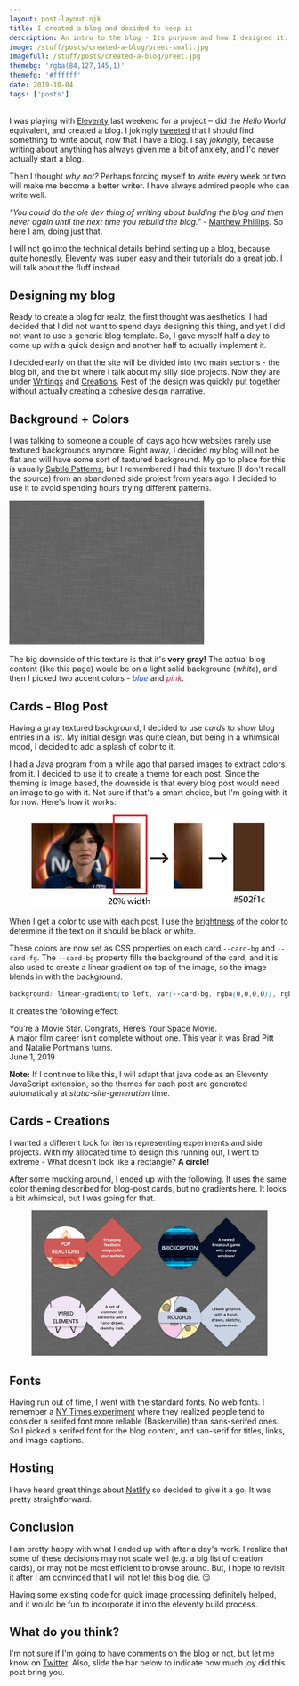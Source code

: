 ```yaml
---
layout: post-layout.njk
title: I created a blog and decided to keep it
description: An intro to the blog - Its purpose and how I designed it.
image: /stuff/posts/created-a-blog/preet-small.jpg
imagefull: /stuff/posts/created-a-blog/preet.jpg
themebg: 'rgba(84,127,145,1)'
themefg: '#ffffff'
date: 2019-10-04
tags: ['posts']
---
```


I was playing with [Eleventy](https://www.11ty.io/) last weekend for a project ‒ did the *Hello World* equivalent, and created a blog. 
I jokingly [tweeted](https://twitter.com/preetster/status/1178425744038354944) that I should find something to write about, now that I have a blog. I say *jokingly*, because writing about anything has always given me a bit of anxiety, and I'd never actually start a blog.

Then I thought *why not?* Perhaps forcing myself to write every week or two will make me become a better writer. I have always admired people who can write well.

*"You could do the ole dev thing of writing about building the blog and then never again until the next time you rebuild the blog."* - [Matthew Phillips](https://twitter.com/matthewcp). So here I am, doing just that. 

I will not go into the technical details behind setting up a blog, because quite honestly, Eleventy was super easy and their tutorials do a great job. I will talk about the fluff instead. 

## Designing my blog

Ready to create a blog for realz, the first thought was aesthetics. I had decided that I did not want to spend days designing this thing, and yet I did not want to use a generic blog template. So, I gave myself half a day to come up with a quick design and another half to actually implement it. 

I decided early on that the site will be divided into two main sections - the blog bit, and the bit where I talk about my silly side projects. Now they are under [Writings](/posts/) and [Creations](/creations/). Rest of the design was quickly put together without actually creating a cohesive design narrative.

## Background + Colors

I was talking to someone a couple of days ago how websites rarely use textured backgrounds anymore. Right away, I decided my blog will not be flat and will have some sort of textured background. My go to place for this is usually [Subtle Patterns](https://www.toptal.com/designers/subtlepatterns/), but I remembered I had this texture (I don't recall the source) from an abandoned side project from years ago. I decided to use it to avoid spending hours trying different patterns.

![Gray tectured background](/stuff/wash.jpg)

The big downside of this texture is that it's **very gray!** The actual blog content (like this page) would be on a light solid background (*white*), and then I picked two accent colors - *<span style="color: #144DDB;">blue</span>* and *<span style="color: #D81B60;">pink</span>*.

## Cards - Blog Post

Having a gray textured background, I decided to use *cards* to show blog entries in a list. My initial design was quite clean, but being in a whimsical mood, I decided to add a splash of color to it. 

I had a Java program from a while ago that parsed images to extract colors from it. I decided to use it to create a theme for each post. Since the theming is image based, the downside is that every blog post would need an image to go with it. Not sure if that's a smart choice, but I'm going with it for now. Here's how it works: 

<figure>
  <img loading="lazy" src="/stuff/posts/created-a-blog/imageproc.png" alt="Image processing to extract theme">
</figure>

When I get a color to use with each post, I use the [brightness](https://www.w3.org/TR/WCAG20/#relativeluminancedef) of the color to determine if the text on it should be black or white. 

These colors are now set as CSS properties on each card `--card-bg` and `--card-fg`. The `--card-bg` property fills the background of the card, and it is also used to create a linear gradient on top of the image, so the image blends in with the background. 
```css
background: linear-gradient(to left, var(--card-bg, rgba(0,0,0,0)), rgba(0,0,0,0));
```

It creates the following effect: 

<div class="card-link" aria-label="You’re a Movie Star. Congrats, Here’s Your Space Movie." style="max-width: 600px; margin: 0 auto;">
<article class="cardpost horizontal layout" style="--card-bg: rgba(80, 47, 28, 1);--card-fg: white;--card-bg-t: rgba(80, 47, 28, 0);">
   <div class="card-image" style="background-image: url(/stuff/posts/created-a-blog/nportman.jpg);">
      <div class="card-gradient"></div>
   </div>
   <div class="flex card-content">
      <div class="card-title" style="opacity: 1;">You’re a Movie Star. Congrats, Here’s Your Space Movie.</div>
      <div class="card-description">A major film career isn’t complete without one. This year it was Brad Pitt and Natalie Portman’s turns.</div>
      <div class="horizontal layout center card-footer">
      <time class="flex" datetime="2019-06-01T00:00:00.000Z">June 1, 2019</time>
      </div>
   </div>
</article>
</div>
<p></p>

**Note:** If I continue to like this, I will adapt that java code as an Eleventy JavaScript extension, so the themes for each post are generated automatically at *static-site-generation* time. 


## Cards - Creations

I wanted a different look for items representing experiments and side projects. With my allocated time to design this running out, I went to extreme - What doesn't look like a rectangle? **A circle!**

After some mucking around, I ended up with the following. It uses the same color theming described for blog-post cards, but no gradients here. It looks a bit whimsical, but I was going for that. 

<figure>
  <img loading="lazy" src="/stuff/posts/created-a-blog/ccards.png" alt="Creation cards example">
</figure>

## Fonts

Having run out of time, I went with the standard fonts. No web fonts. I remember a [NY Times experiment](https://opinionator.blogs.nytimes.com/2012/08/08/hear-all-ye-people-hearken-o-earth/) where they realized people tend to consider a serifed font more reliable (Baskerville) than sans-serifed ones. So I picked a serifed font for the blog content, and san-serif for titles, links, and image captions. 

## Hosting

I have heard great things about [Netlify](https://www.netlify.com/) so decided to give it a go. It was pretty straightforward. 

## Conclusion

I am pretty happy with what I ended up with after a day's work. I realize that some of these decisions may not scale well (e.g. a big list of creation cards), or may not be most efficient to browse around. But, I hope to revisit it after I am convinced that I will not let this blog die. 😏

Having some existing code for quick image processing definitely helped, and it would be fun to incorporate it into the eleventy build process. 

## What do you think?

I'm not sure if I'm going to have comments on the blog or not, but let me know on [Twitter](https://twitter.com/preetster). Also, slide the bar below to indicate how much joy did this post bring you.

